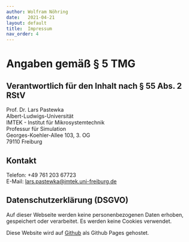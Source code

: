 ```yaml
---
author: Wolfram Nöhring
date:   2021-04-21
layout: default
title:  Impressum
nav_order: 4
---
```

Angaben gemäß § 5 TMG
=====================

Verantwortlich für den Inhalt nach § 55 Abs. 2 RStV
---------------------------------------------------

Prof. Dr. Lars Pastewka <br>
Albert-Ludwigs-Universität <br>
IMTEK - Institut für Mikrosystemtechnik <br>
Professur für Simulation <br>
Georges-Koehler-Allee 103, 3. OG <br>
79110 Freiburg

Kontakt
-------

Telefon: +49 761 203 67723 <br>
E-Mail: lars.pastewka@imtek.uni-freiburg.de

Datenschutzerklärung (DSGVO)
----------------------------

Auf dieser Webseite werden keine personenbezogenen Daten erhoben, gespeichert oder
verarbeitet. Es werden keine Cookies verwendet. 

Diese Website wird auf [Github][github] als Github Pages gehostet.

[github]: https://www.github.com/
